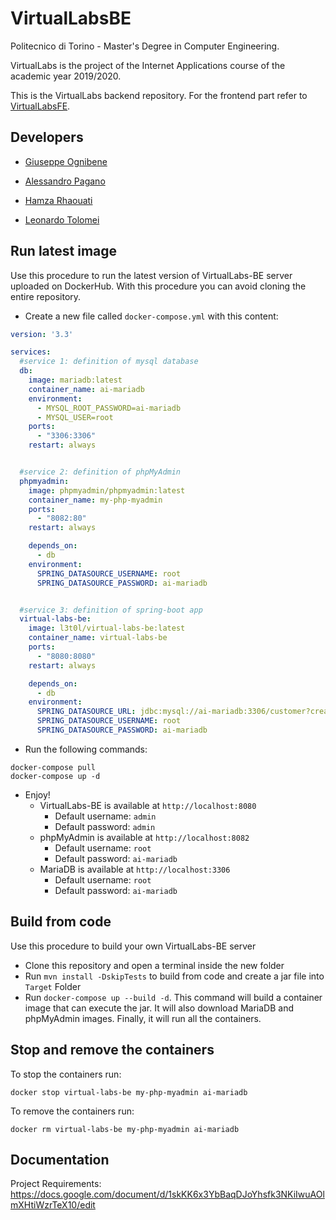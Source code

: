 # VirtualLabsBE
Politecnico di Torino - Master's Degree in Computer Engineering.

VirtualLabs is the project of the Internet Applications course of the academic year 2019/2020.

This is the VirtualLabs backend repository. For the frontend part refer to [VirtualLabsFE](https://github.com/pinoOgni/VirtualLabsFE).

## Developers

* [Giuseppe Ognibene](https://github.com/pinoOgni)

* [Alessandro Pagano](https://github.com/alexCodeRider)

* [Hamza Rhaouati](https://github.com/ReddaHawk)

* [Leonardo Tolomei](https://github.com/letol)

## Run latest image

Use this procedure to run the latest version of VirtualLabs-BE server uploaded on DockerHub.
With this procedure you can avoid cloning the entire repository.

* Create a new file called `docker-compose.yml` with this content:
```yaml
version: '3.3'

services:
  #service 1: definition of mysql database
  db:
    image: mariadb:latest
    container_name: ai-mariadb
    environment:
      - MYSQL_ROOT_PASSWORD=ai-mariadb
      - MYSQL_USER=root
    ports:
      - "3306:3306"
    restart: always


  #service 2: definition of phpMyAdmin
  phpmyadmin:
    image: phpmyadmin/phpmyadmin:latest
    container_name: my-php-myadmin
    ports:
      - "8082:80"
    restart: always

    depends_on:
      - db
    environment:
      SPRING_DATASOURCE_USERNAME: root
      SPRING_DATASOURCE_PASSWORD: ai-mariadb


  #service 3: definition of spring-boot app
  virtual-labs-be:
    image: l3t0l/virtual-labs-be:latest
    container_name: virtual-labs-be
    ports:
      - "8080:8080"
    restart: always

    depends_on:
      - db
    environment:
      SPRING_DATASOURCE_URL: jdbc:mysql://ai-mariadb:3306/customer?createDatabaseIfNotExist=true
      SPRING_DATASOURCE_USERNAME: root
      SPRING_DATASOURCE_PASSWORD: ai-mariadb
```
* Run the following commands:
```console
docker-compose pull
docker-compose up -d
```
* Enjoy!
    * VirtualLabs-BE is available at ``http://localhost:8080``
        * Default username: ``admin``
        * Default password: ``admin``
    * phpMyAdmin is available at ``http://localhost:8082``
        * Default username: ``root``
        * Default password: ``ai-mariadb``
    * MariaDB is available at ``http://localhost:3306``
        * Default username: ``root``
        * Default password: ``ai-mariadb``

## Build from code

Use this procedure to build your own VirtualLabs-BE server

* Clone this repository and open a terminal inside the new folder
* Run ``mvn install -DskipTests`` to build from code and create a jar file into ``Target`` Folder
* Run ``docker-compose up --build -d``. This command will build a container image that can execute the jar. It will 
  also download MariaDB and phpMyAdmin images. Finally, it will run all the containers.
  
## Stop and remove the containers
To stop the containers run:
```console
docker stop virtual-labs-be my-php-myadmin ai-mariadb
```
To remove the containers run:
```console
docker rm virtual-labs-be my-php-myadmin ai-mariadb
```

## Documentation

Project Requirements: https://docs.google.com/document/d/1skKK6x3YbBaqDJoYhsfk3NKiIwuAOlmXHtiWzrTeX10/edit
